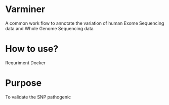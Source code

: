 # Varminer
A common work flow to annotate the variation of human Exome Sequencing data and Whole Genome Sequencing data
# How to use?
Requriment  Docker 
# Purpose
To validate the SNP pathogenic 
